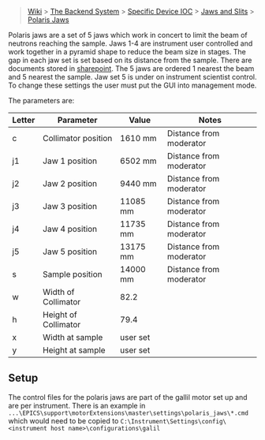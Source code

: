 > [Wiki](Home) > [The Backend System](The-Backend-System) > [Specific Device IOC](Specific-Device-IOC) > [Jaws and Slits](Jaws-and-slits) > [Polaris Jaws](Polaris-Jaws)

Polaris jaws are a set of 5 jaws which work in concert to limit the beam of neutrons reaching the sample. Jaws 1-4 are instrument user controlled and work together in a pyramid shape to reduce the beam size in stages. The gap in each jaw set is set based on its distance from the sample. There are documents stored in [sharepoint](http://www.facilities.rl.ac.uk/isis/computing/ICPdiscussions/POLARIS/polarisCalculations.zip). The 5 jaws are ordered 1 nearest the beam and 5 nearest the sample. 
Jaw set 5 is under on instrument scientist control. To change these settings the user must put the GUI into management mode. 

The parameters are:

Letter | Parameter | Value | Notes
--- | --------- | ----- | -----
c | Collimator position | 1610 mm |  Distance from moderator
j1 | Jaw 1 position | 6502 mm | Distance from moderator
j2 | Jaw 2 position | 9440 mm |  Distance from moderator
j3 | Jaw 3 position | 11085 mm |  Distance from moderator
j4 | Jaw 4 position | 11735 mm |  Distance from moderator
j5 | Jaw 5 position | 13175 mm |  Distance from moderator
s | Sample position | 14000 mm | Distance from moderator
w | Width of Collimator | 82.2 | 
h | Height of Collimator | 79.4 | 
x | Width at sample | user set |
y | Height at sample | user set |

## Setup

The control files for the polaris jaws are part of the gallil motor set up and are per instrument. There is an example in `...\EPICS\support\motorExtensions\master\settings\polaris_jaws\*.cmd` which would need to be copied to `C:\Instrument\Settings\config\<instrument host name>\configurations\galil`

